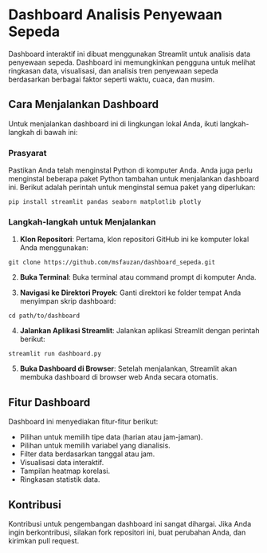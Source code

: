 # Dashboard Analisis Penyewaan Sepeda

Dashboard interaktif ini dibuat menggunakan Streamlit untuk analisis data penyewaan sepeda. Dashboard ini memungkinkan pengguna untuk melihat ringkasan data, visualisasi, dan analisis tren penyewaan sepeda berdasarkan berbagai faktor seperti waktu, cuaca, dan musim.

## Cara Menjalankan Dashboard

Untuk menjalankan dashboard ini di lingkungan lokal Anda, ikuti langkah-langkah di bawah ini:

### Prasyarat

Pastikan Anda telah menginstal Python di komputer Anda. Anda juga perlu menginstal beberapa paket Python tambahan untuk menjalankan dashboard ini. Berikut adalah perintah untuk menginstal semua paket yang diperlukan:

```
pip install streamlit pandas seaborn matplotlib plotly
```

### Langkah-langkah untuk Menjalankan

1. **Klon Repositori**: Pertama, klon repositori GitHub ini ke komputer lokal Anda menggunakan:

```
git clone https://github.com/msfauzan/dashboard_sepeda.git
```

2. **Buka Terminal**: Buka terminal atau command prompt di komputer Anda.

3. **Navigasi ke Direktori Proyek**: Ganti direktori ke folder tempat Anda menyimpan skrip dashboard:

```
cd path/to/dashboard
```

4. **Jalankan Aplikasi Streamlit**: Jalankan aplikasi Streamlit dengan perintah berikut:

```
streamlit run dashboard.py
```

5. **Buka Dashboard di Browser**: Setelah menjalankan, Streamlit akan membuka dashboard di browser web Anda secara otomatis.

## Fitur Dashboard

Dashboard ini menyediakan fitur-fitur berikut:

- Pilihan untuk memilih tipe data (harian atau jam-jaman).
- Pilihan untuk memilih variabel yang dianalisis.
- Filter data berdasarkan tanggal atau jam.
- Visualisasi data interaktif.
- Tampilan heatmap korelasi.
- Ringkasan statistik data.

## Kontribusi

Kontribusi untuk pengembangan dashboard ini sangat dihargai. Jika Anda ingin berkontribusi, silakan fork repositori ini, buat perubahan Anda, dan kirimkan pull request.
